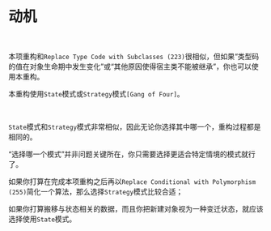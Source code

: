 # 动机

<br>

本项重构和`Replace Type Code with Subclasses (223)`很相似，但如果“类型码的值在对象生命期中发生变化”或“其他原因使得宿主类不能被继承”，你也可以使用本重构。

本重构使用`State`模式或`Strategy`模式`[Gang of Four]`。

<br>

`State`模式和`Strategy`模式非常相似，因此无论你选择其中哪一个，重构过程都是相同的。

“选择哪一个模式”并非问题关键所在，你只需要选择更适合特定情境的模式就行了。

如果你打算在完成本项重构之后再以`Replace Conditional with Polymorphism (255)`简化一个算法，那么选择`Strategy`模式比较合适；

如果你打算搬移与状态相关的数据，而且你把新建对象视为一种变迁状态，就应该选择使用`State`模式。

<br>

